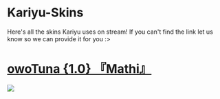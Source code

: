 # Kariyu-Skins
Here's all the skins Kariyu uses on stream! If you can't find the link let us know so we can provide it for you :>
# [owoTuna {1.0} 『Mathi』](https://bit.ly/2McmuiN)
![](https://i.imgur.com/plMtXPx.png)

